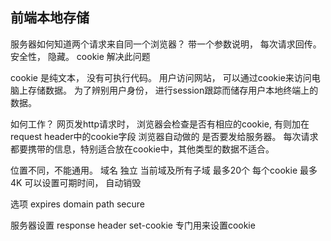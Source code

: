 ## 前端本地存储

服务器如何知道两个请求来自同一个浏览器？
带一个参数说明， 每次请求回传。 安全性， 隐藏。
cookie 解决此问题

cookie 是纯文本， 没有可执行代码。 
用户访问网站， 可以通过cookie来访问电脑上存储数据。
为了辨别用户身份， 进行session跟踪而储存用户本地终端上的数据。 

如何工作？
网页发http请求时， 浏览器会检查是否有相应的cookie, 有则加在request header中的cookie字段
浏览器自动做的
是否要发给服务器。  每次请求都要携带的信息，特别适合放在cookie中，其他类型的数据不适合。

位置不同，不能通用。
域名 独立
当前域及所有子域
最多20个
每个cookie 最多4K
可以设置可期时间， 自动销毁

选项 expires domain  path secure  

服务器设置
response header  set-cookie 专门用来设置cookie



